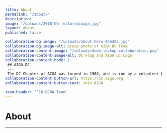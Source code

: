 ```yaml
---
title: About
permalink: "/about/"
description: 
image: "/uploads/2018-OG-featuredimage.jpg"
layout: about
published: false

collaboration-bg-image: "/uploads/about-hero-44b425.jpg"
collaboration-bg-image-alt: Group photo of AIGA DC Team
collaboration-content-image: "/uploads/dcdw-lockup-collaboration.png"
collaboration-content-image-alt: DC Flag and AIGA DC Logo
collaboration-content-body: |-
 ## AIGA DC
 ---
 The DC Chapter of AIGA was formed in 1984, and is run by a volunteer board of directors. With over 1,100 members, AIGA DC is the fifth largest and one of the oldest chapters in the nation. We strive to cultivate, connect, and celebrate the diverse work and people that make up our DC creative community.
collaboration-content-button-url: https://dc.aiga.org
collaboration-content-button-text: Join AIGA

team-header: "‘18 DCDW Team"
---
```


# About

---
